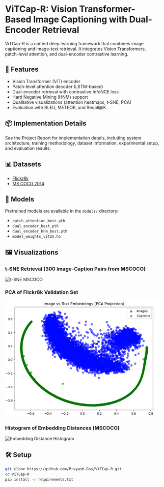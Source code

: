# ViTCap-R: Vision Transformer-Based Image Captioning with Dual-Encoder Retrieval

ViTCap-R is a unified deep learning framework that combines image captioning and image-text retrieval. It integrates Vision Transformers, patch-level attention, and dual-encoder contrastive learning.

## 🚀 Features
- Vision Transformer (ViT) encoder
- Patch-level attention decoder (LSTM-based)
- Dual-encoder retrieval with contrastive InfoNCE loss
- Hard Negative Mining (HNM) support
- Qualitative visualizations (attention heatmaps, t-SNE, PCA)
- Evaluation with BLEU, METEOR, and Recall@K

## 📦 Implementation Details
See the Project Report for implementation details, including system architecture, training methodology, dataset information, experimental setup, and evaluation results.

## 📊 Datasets
- [Flickr8k](https://forms.illinois.edu/sec/1713398)
- [MS COCO 2014](https://cocodataset.org/#download)

## 🧠 Models
Pretrained models are available in the `models/` directory:
- `patch_attention_best.pth`
- `dual_encoder_best.pth`
- `dual_encoder_hnm_best.pth`
- `model_weights_vit25.h5`

## 🖼️ Visualizations

### t-SNE Retrieval (300 Image-Caption Pairs from MSCOCO)
![t-SNE MSCOCO](MSCOCO/tsne_vitcap_retrieval.png)

### PCA of Flickr8k Validation Set
![PCA Flickr8k](Flickr8k/PCA.png)

### Histogram of Embedding Distances (MSCOCO)
![Embedding Distance Histogram](MSCOCO/embedding_distance_hist_mscoco.png)

## 🛠️ Setup
```bash
git clone https://github.com/Prayash-Das/ViTCap-R.git
cd ViTCap-R
pip install -r requirements.txt
